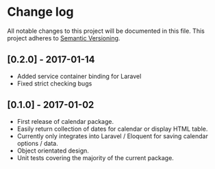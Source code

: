 # Change log

All notable changes to this project will be documented in this file.
This project adheres to [Semantic Versioning](http://semver.org/).

## [0.2.0] - 2017-01-14

* Added service container binding for Laravel
* Fixed strict checking bugs

## [0.1.0] - 2017-01-02

* First release of calendar package.
* Easily return collection of dates for calendar or display HTML table.
* Currently only integrates into Laravel / Eloquent for saving calendar options / data.
* Object orientated design.
* Unit tests covering the majority of the current package.
